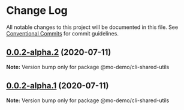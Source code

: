# Change Log

All notable changes to this project will be documented in this file.
See [Conventional Commits](https://conventionalcommits.org) for commit guidelines.

## [0.0.2-alpha.2](https://github.com/blesstosam/lerna-demo/compare/v0.0.2-alpha.1...v0.0.2-alpha.2) (2020-07-11)

**Note:** Version bump only for package @mo-demo/cli-shared-utils





## [0.0.2-alpha.1](https://github.com/blesstosam/lerna-demo/compare/v0.0.2-alpha.0...v0.0.2-alpha.1) (2020-07-11)

**Note:** Version bump only for package @mo-demo/cli-shared-utils
